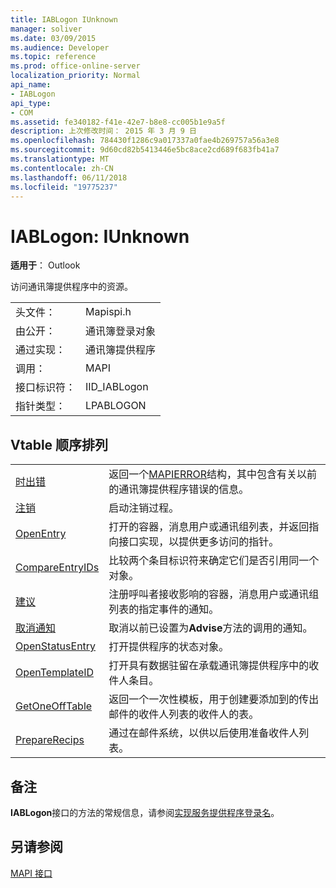 ```yaml
---
title: IABLogon IUnknown
manager: soliver
ms.date: 03/09/2015
ms.audience: Developer
ms.topic: reference
ms.prod: office-online-server
localization_priority: Normal
api_name:
- IABLogon
api_type:
- COM
ms.assetid: fe340182-f41e-42e7-b8e8-cc005b1e9a5f
description: 上次修改时间： 2015 年 3 月 9 日
ms.openlocfilehash: 784430f1286c9a017337a0fae4b269757a56a3e8
ms.sourcegitcommit: 9d60cd82b5413446e5bc8ace2cd689f683fb41a7
ms.translationtype: MT
ms.contentlocale: zh-CN
ms.lasthandoff: 06/11/2018
ms.locfileid: "19775237"
---
```

# <a name="iablogon--iunknown"></a>IABLogon: IUnknown

  
  
**适用于**： Outlook 
  
访问通讯簿提供程序中的资源。
  
|||
|:-----|:-----|
|头文件：  <br/> |Mapispi.h  <br/> |
|由公开：  <br/> |通讯簿登录对象  <br/> |
|通过实现：  <br/> |通讯簿提供程序  <br/> |
|调用：  <br/> |MAPI  <br/> |
|接口标识符：  <br/> |IID_IABLogon  <br/> |
|指针类型：  <br/> |LPABLOGON  <br/> |
   
## <a name="vtable-order"></a>Vtable 顺序排列

|||
|:-----|:-----|
|[时出错](iablogon-getlasterror.md) <br/> |返回一个[MAPIERROR](mapierror.md)结构，其中包含有关以前的通讯簿提供程序错误的信息。  <br/> |
|[注销](iablogon-logoff.md) <br/> |启动注销过程。  <br/> |
|[OpenEntry](iablogon-openentry.md) <br/> |打开的容器，消息用户或通讯组列表，并返回指向接口实现，以提供更多访问的指针。  <br/> |
|[CompareEntryIDs](iablogon-compareentryids.md) <br/> |比较两个条目标识符来确定它们是否引用同一个对象。  <br/> |
|[建议](iablogon-advise.md) <br/> |注册呼叫者接收影响的容器，消息用户或通讯组列表的指定事件的通知。  <br/> |
|[取消通知](iablogon-unadvise.md) <br/> |取消以前已设置为**Advise**方法的调用的通知。  <br/> |
|[OpenStatusEntry](iablogon-openstatusentry.md) <br/> |打开提供程序的状态对象。  <br/> |
|[OpenTemplateID](iablogon-opentemplateid.md) <br/> |打开具有数据驻留在承载通讯簿提供程序中的收件人条目。  <br/> |
|[GetOneOffTable](iablogon-getoneofftable.md) <br/> |返回一个一次性模板，用于创建要添加到的传出邮件的收件人列表的收件人的表。  <br/> |
|[PrepareRecips](iablogon-preparerecips.md) <br/> |通过在邮件系统，以供以后使用准备收件人列表。  <br/> |
   
## <a name="remarks"></a>备注

**IABLogon**接口的方法的常规信息，请参阅[实现服务提供程序登录名](implementing-service-provider-logon.md)。
  
## <a name="see-also"></a>另请参阅



[MAPI 接口](mapi-interfaces.md)

